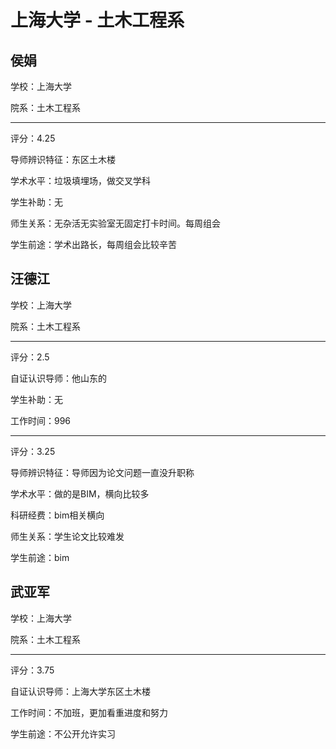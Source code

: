 # 上海大学 - 土木工程系

## 侯娟

学校：上海大学

院系：土木工程系

* * *

评分：4.25

导师辨识特征：东区土木楼

学术水平：垃圾填埋场，做交叉学科

学生补助：无

师生关系：无杂活无实验室无固定打卡时间。每周组会

学生前途：学术出路长，每周组会比较辛苦

## 汪德江

学校：上海大学

院系：土木工程系

* * *

评分：2.5

自证认识导师：他山东的

学生补助：无

工作时间：996

* * *

评分：3.25

导师辨识特征：导师因为论文问题一直没升职称

学术水平：做的是BIM，横向比较多

科研经费：bim相关横向

师生关系：学生论文比较难发

学生前途：bim

## 武亚军

学校：上海大学

院系：土木工程系

* * *

评分：3.75

自证认识导师：上海大学东区土木楼

工作时间：不加班，更加看重进度和努力

学生前途：不公开允许实习